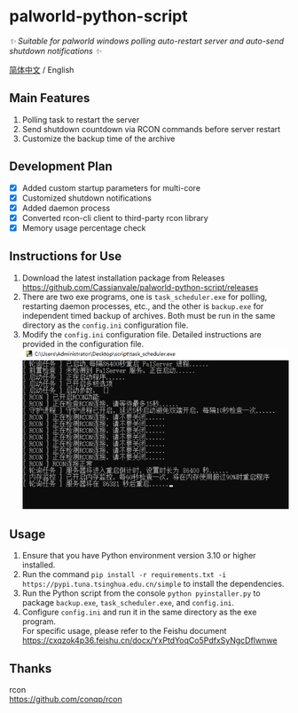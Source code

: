 # palworld-python-script

_✨ Suitable for palworld windows polling auto-restart server and auto-send shutdown notifications ✨_

[简体中文](./README.md) / English  

## Main Features  

1. Polling task to restart the server  
2. Send shutdown countdown via RCON commands before server restart  
3. Customize the backup time of the archive  

## Development Plan  

- [x] Added custom startup parameters for multi-core  
- [x] Customized shutdown notifications  
- [x] Added daemon process  
- [x] Converted rcon-cli client to third-party rcon library  
- [x] Memory usage percentage check  

## Instructions for Use  
 
1. Download the latest installation package from Releases  
https://github.com/Cassianvale/palworld-python-script/releases  
2. There are two exe programs, one is `task_scheduler.exe` for polling, restarting daemon processes, etc., and the other is `backup.exe` for independent timed backup of archives. Both must be run in the same directory as the `config.ini` configuration file.  
3. Modify the `config.ini` configuration file. Detailed instructions are provided in the configuration file.  
![img.png](data/img.png)

## Usage  

1. Ensure that you have Python environment version 3.10 or higher installed.  
2. Run the command `pip install -r requirements.txt -i https://pypi.tuna.tsinghua.edu.cn/simple` to install the dependencies.  
3. Run the Python script from the console `python pyinstaller.py` to package `backup.exe`, `task_scheduler.exe`, and `config.ini`.
4. Configure `config.ini` and run it in the same directory as the exe program.  
For specific usage, please refer to the Feishu document  
https://cxqzok4p36.feishu.cn/docx/YxPtdYoqCo5PdfxSyNgcDfIwnwe  

## Thanks  
rcon  
https://github.com/conqp/rcon  